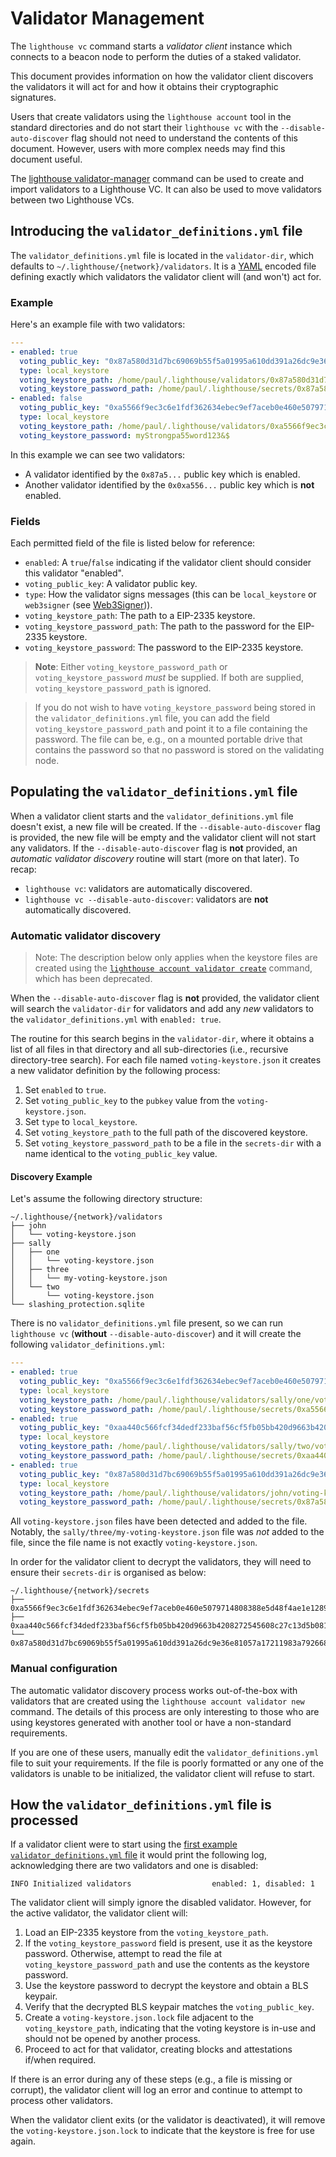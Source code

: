 # Validator Management

The `lighthouse vc` command starts a *validator client* instance which connects
to a beacon node to perform the duties of a staked validator.

This document provides information on how the validator client discovers the
validators it will act for and how it obtains their cryptographic
signatures.

Users that create validators using the `lighthouse account` tool in the
standard directories and do not start their `lighthouse vc` with the
`--disable-auto-discover` flag should not need to understand the contents of
this document. However, users with more complex needs may find this document
useful.

The [lighthouse validator-manager](./validator-manager.md) command can be used
to create and import validators to a Lighthouse VC. It can also be used to move
validators between two Lighthouse VCs.

## Introducing the `validator_definitions.yml` file

The `validator_definitions.yml` file is located in the `validator-dir`, which
defaults to `~/.lighthouse/{network}/validators`. It is a
[YAML](https://en.wikipedia.org/wiki/YAML) encoded file defining exactly which
validators the validator client will (and won't) act for.

### Example

Here's an example file with two validators:

```yaml
---
- enabled: true
  voting_public_key: "0x87a580d31d7bc69069b55f5a01995a610dd391a26dc9e36e81057a17211983a79266800ab8531f21f1083d7d84085007"
  type: local_keystore
  voting_keystore_path: /home/paul/.lighthouse/validators/0x87a580d31d7bc69069b55f5a01995a610dd391a26dc9e36e81057a17211983a79266800ab8531f21f1083d7d84085007/voting-keystore.json
  voting_keystore_password_path: /home/paul/.lighthouse/secrets/0x87a580d31d7bc69069b55f5a01995a610dd391a26dc9e36e81057a17211983a79266800ab8531f21f1083d7d84085007
- enabled: false
  voting_public_key: "0xa5566f9ec3c6e1fdf362634ebec9ef7aceb0e460e5079714808388e5d48f4ae1e12897fed1bea951c17fa389d511e477"
  type: local_keystore
  voting_keystore_path: /home/paul/.lighthouse/validators/0xa5566f9ec3c6e1fdf362634ebec9ef7aceb0e460e5079714808388e5d48f4ae1e12897fed1bea951c17fa389d511e477/voting-keystore.json
  voting_keystore_password: myStrongpa55word123&$
```
In this example we can see two validators:

- A validator identified by the `0x87a5...` public key which is enabled.
- Another validator identified by the `0x0xa556...` public key which is **not** enabled.

### Fields

Each permitted field of the file is listed below for reference:

- `enabled`: A `true`/`false` indicating if the validator client should consider this
	validator "enabled".
- `voting_public_key`: A validator public key.
- `type`: How the validator signs messages (this can be `local_keystore` or `web3signer` (see [Web3Signer](./validator-web3signer.md))).
- `voting_keystore_path`: The path to a EIP-2335 keystore.
- `voting_keystore_password_path`: The path to the password for the EIP-2335 keystore.
- `voting_keystore_password`: The password to the EIP-2335 keystore.

> **Note**: Either `voting_keystore_password_path` or `voting_keystore_password` *must* be
> supplied. If both are supplied, `voting_keystore_password_path` is ignored. 

>If you do not wish to have  `voting_keystore_password` being stored in the `validator_definitions.yml` file, you can add the field `voting_keystore_password_path` and point it to a file containing the password. The file can be, e.g., on a mounted portable drive that contains the password so that no password is stored on the validating node. 

## Populating the `validator_definitions.yml` file

When a validator client starts and the `validator_definitions.yml` file doesn't
exist, a new file will be created. If the `--disable-auto-discover` flag is
provided, the new file will be empty and the validator client will not start
any validators. If the `--disable-auto-discover` flag is **not** provided, an
*automatic validator discovery* routine will start (more on that later). To
recap:

- `lighthouse vc`: validators are automatically discovered.
- `lighthouse vc --disable-auto-discover`: validators are **not** automatically discovered.

### Automatic validator discovery

> Note: The description below only applies when the keystore files are created using the [`lighthouse account validator create`](./key-management.md) command, which has been deprecated. 

When the `--disable-auto-discover` flag is **not** provided, the validator client will search the
`validator-dir` for validators and add any *new* validators to the
`validator_definitions.yml` with `enabled: true`.

The routine for this search begins in the `validator-dir`, where it obtains a
list of all files in that directory and all sub-directories (i.e., recursive
directory-tree search). For each file named `voting-keystore.json` it creates a
new validator definition by the following process:

1. Set `enabled` to `true`.
1. Set `voting_public_key` to the `pubkey` value from the `voting-keystore.json`.
1. Set `type` to `local_keystore`.
1. Set `voting_keystore_path` to the full path of the discovered keystore.
1. Set `voting_keystore_password_path` to be a file in the `secrets-dir` with a
name identical to the `voting_public_key` value.

#### Discovery Example

Let's assume the following directory structure:

```
~/.lighthouse/{network}/validators
├── john
│   └── voting-keystore.json
├── sally
│   ├── one
│   │   └── voting-keystore.json
│   ├── three
│   │   └── my-voting-keystore.json
│   └── two
│       └── voting-keystore.json
└── slashing_protection.sqlite
```

There is no `validator_definitions.yml` file present, so we can run `lighthouse
vc` (**without** `--disable-auto-discover`) and it will create the following `validator_definitions.yml`:

```yaml
---
- enabled: true
  voting_public_key: "0xa5566f9ec3c6e1fdf362634ebec9ef7aceb0e460e5079714808388e5d48f4ae1e12897fed1bea951c17fa389d511e477"
  type: local_keystore
  voting_keystore_path: /home/paul/.lighthouse/validators/sally/one/voting-keystore.json
  voting_keystore_password_path: /home/paul/.lighthouse/secrets/0xa5566f9ec3c6e1fdf362634ebec9ef7aceb0e460e5079714808388e5d48f4ae1e12897fed1bea951c17fa389d511e477
- enabled: true
  voting_public_key: "0xaa440c566fcf34dedf233baf56cf5fb05bb420d9663b4208272545608c27c13d5b08174518c758ecd814f158f2b4a337"
  type: local_keystore
  voting_keystore_path: /home/paul/.lighthouse/validators/sally/two/voting-keystore.json
  voting_keystore_password_path: /home/paul/.lighthouse/secrets/0xaa440c566fcf34dedf233baf56cf5fb05bb420d9663b4208272545608c27c13d5b08174518c758ecd814f158f2b4a337
- enabled: true
  voting_public_key: "0x87a580d31d7bc69069b55f5a01995a610dd391a26dc9e36e81057a17211983a79266800ab8531f21f1083d7d84085007"
  type: local_keystore
  voting_keystore_path: /home/paul/.lighthouse/validators/john/voting-keystore.json
  voting_keystore_password_path: /home/paul/.lighthouse/secrets/0x87a580d31d7bc69069b55f5a01995a610dd391a26dc9e36e81057a17211983a79266800ab8531f21f1083d7d84085007
```

All `voting-keystore.json` files have been detected and added to the file.
Notably, the `sally/three/my-voting-keystore.json` file was *not* added to the
file, since the file name is not exactly `voting-keystore.json`.

In order for the validator client to decrypt the validators, they will need to
ensure their `secrets-dir` is organised as below:

```
~/.lighthouse/{network}/secrets
├── 0xa5566f9ec3c6e1fdf362634ebec9ef7aceb0e460e5079714808388e5d48f4ae1e12897fed1bea951c17fa389d511e477
├── 0xaa440c566fcf34dedf233baf56cf5fb05bb420d9663b4208272545608c27c13d5b08174518c758ecd814f158f2b4a337
└── 0x87a580d31d7bc69069b55f5a01995a610dd391a26dc9e36e81057a17211983a79266800ab8531f21f1083d7d84085007
```


### Manual configuration

The automatic validator discovery process works out-of-the-box with validators
that are created using the `lighthouse account validator new` command. The
details of this process are only interesting to those who are using keystores
generated with another tool or have a non-standard requirements.

If you are one of these users, manually edit the `validator_definitions.yml`
file to suit your requirements. If the file is poorly formatted or any one of
the validators is unable to be initialized, the validator client will refuse to
start.

## How the `validator_definitions.yml` file is processed

If a validator client were to start using the [first example
`validator_definitions.yml` file](#example) it would print the following log,
acknowledging there are two validators and one is disabled:

```
INFO Initialized validators                  enabled: 1, disabled: 1
```

The validator client will simply ignore the disabled validator. However, for
the active validator, the validator client will:

1. Load an EIP-2335 keystore from the `voting_keystore_path`.
1. If the `voting_keystore_password` field is present, use it as the keystore
   password. Otherwise, attempt to read the file at
   `voting_keystore_password_path` and use the contents as the keystore
   password.
1. Use the keystore password to decrypt the keystore and obtain a BLS keypair.
1. Verify that the decrypted BLS keypair matches the `voting_public_key`.
1.  Create a `voting-keystore.json.lock` file adjacent to the
`voting_keystore_path`, indicating that the voting keystore is in-use and
should not be opened by another process.
1. Proceed to act for that validator, creating blocks and attestations if/when required.

If there is an error during any of these steps (e.g., a file is missing or
corrupt), the validator client will log an error and continue to attempt to
process other validators.

When the validator client exits (or the validator is deactivated), it will
remove the `voting-keystore.json.lock` to indicate that the keystore is free for use again.
